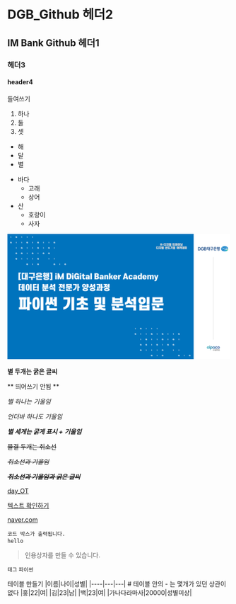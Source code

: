 # DGB_Github 헤더2

## IM Bank Github 헤더1

### 헤더3

#### header4

들여쓰기
  1) 하나
  2) 둘
  3) 셋

  - 해
  - 달
  - 별

  * 바다
    * 고래
    * 상어
  * 산
    * 호랑이
    * 사자

![iM DiGital](/git_image.png)

**별 두개는 굵은 글씨**

** 띄어쓰기 안됨 **

*별 하나는 기울임*

_언더바 하나도 기울임_

***별 세게는 굵게 표시 + 기울임***

~~물결 두개는 취소선~~

~~*취소선과 기울임*~~

~~***취소선과 기울임과 굵은 글씨***~~

[day_OT](/day_OT)

[텍스트 확인하기](/day_OT/github.txt)

[naver.com](https://www.naver.com)

```
코드 박스가 출력됩니다.
hello
```


> 인용상자를 만들 수 있습니다. 

`태그`
`파이썬`

테이블 만들기
|이름|나이|성별|
|----|---|---|  # 테이블 안의 - 는 몇개가 있던 상관이 없다
|홍|22|여|
|김|23|남|
|백|23|여|
|가나다라마사|20000|성별미상|

